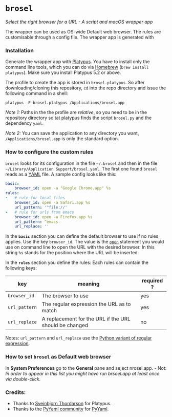 `brosel`
=========

*Select the right browser for a URL - A script and macOS wrapper app*

The wrapper can be used as OS-wide Default web browser. The rules are
customisable through a config file. The wrapper app is generated with

### Installation

Generate the wrapper app with [Platypus](http://sveinbjorn.org/platypus). You
have to install only the command line tools, which you can do via
[Homebrew](https://brew.sh/) (`brew install platypus`). Make sure you install
Platypus 5.2 or above.

The profile to create the app is stored in `brosel.platypus`. So after
downloading/cloning this repository, `cd` into the repo directory and issue
the following command in a shell:

    platypus -P brosel.platypus /Applications/brosel.app

*Note 1:* Paths in the the profile are *relative*, so you need to be in the
repository directory so tat platypus finds the script `brosel.py` and the
dependency `yaml`.

*Note 2:* You can save the application to any directory you want,
`/Applications/brosel.app` is only the standard option.

### How to configure the custom rules

`brosel` looks for its configuration in the file `~/.brosel` and then in the
file `~/Library/Application Support/brosel.yaml`. The first one found `brosel`
reads as a [YAML](http://www.yaml.org/spec/1.2/spec.html) file. A sample
config looks like this:

```YAML
basic:
    browser_id: open -a "Google Chrome.app" %s
rules:
-   # rule for local files
    browser_id: open -a Safari.app %s
    url_pattern: '^file://'
-   # rule for urls from emacs
    browser_id: open -a Firefox.app %s
    url_pattern: ^emacs-
    url_replace: ''
```

In the **`basic`** section you can define the default browser to use if no
rules applies. Use the key `browser_id`. The value is the
[`open`](https://developer.apple.com/legacy/library/documentation/Darwin/Reference/ManPages/man1/open.1.html)
statement you would use on command line to open the URL with the desired
browser. In this string `%s` stands for the position where the URL will be
inserted.

In the **`rules`** section you define the rules: Each rules can contain the following keys:

key | meaning | required ?
----|---------|-----------
`browser_id` | The browser to use | yes
`url_pattern` | The regular expression the URL as to match | yes
`url_replace` | A replacement for the URL if the URL should be changed | no

Notes: `url_pattern` and `url_replace` use the [Python variant of regular expression](https://docs.python.org/2/library/re.html).

### How to set `brosel` as Default web browser

In **System Preferences** go to the **General** pane and se;ect nrosel.app. -
Not: *In order to appear in this list you might have run brsoel.app at least
once via double-click.*

### Credits:

* Thanks to [Sveinbjorn Thordarson](http://sveinbjorn.org/) for Platypus.
* Thanks to the [PyYaml community](http://pyyaml.org/) for [PyYaml](http://pyyaml.org/wiki/PyYAML).

